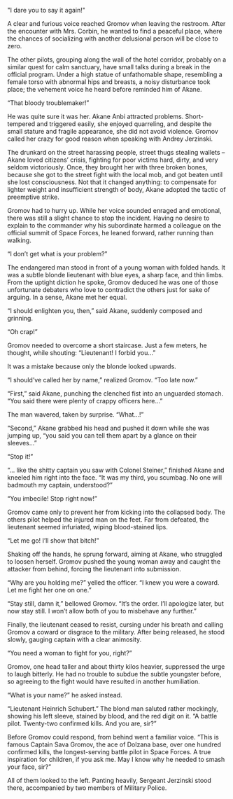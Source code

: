 "I dare you to say it again!"

A clear and furious voice reached Gromov when leaving the restroom. After the encounter with Mrs. Corbin, he wanted to find a peaceful place, where the chances of socializing with another delusional person will be close to zero.

The other pilots, grouping along the wall of the hotel corridor, probably on a similar quest for calm sanctuary, have small talks during a break in the official program. Under a high statue of unfathomable shape, resembling a female torso with abnormal hips and breasts, a noisy disturbance took place; the vehement voice he heard before reminded him of Akane.

“That bloody troublemaker!”

He was quite sure it was her. Akane Anbi attracted problems. Short-tempered and triggered easily, she enjoyed quarreling, and despite the small stature and fragile appearance, she did not avoid violence. Gromov called her crazy for good reason when speaking with Andrey Jerzinski.

The drunkard on the street harassing people, street thugs stealing wallets – Akane loved citizens’ crisis, fighting for poor victims hard, dirty, and very seldom victoriously. Once, they brought her with three broken bones, because she got to the street fight with the local mob, and got beaten until she lost consciousness. Not that it changed anything: to compensate for lighter weight and insufficient strength of body, Akane adopted the tactic of preemptive strike.

Gromov had to hurry up. While her voice sounded enraged and emotional, there was still a slight chance to stop the incident. Having no desire to explain to the commander why his subordinate harmed a colleague on the official summit of Space Forces, he leaned forward, rather running than walking.

“I don’t get what is your problem?”

The endangered man stood in front of a young woman with folded hands. It was a subtle blonde lieutenant with blue eyes, a sharp face, and thin limbs. From the uptight diction he spoke, Gromov deduced he was one of those unfortunate debaters who love to contradict the others just for sake of arguing. In a sense, Akane met her equal.

“I should enlighten you, then,” said Akane, suddenly composed and grinning.

“Oh crap!”

Gromov needed to overcome a short staircase. Just a few meters, he thought, while shouting: “Lieutenant! I forbid you…”

It was a mistake because only the blonde looked upwards.

“I should’ve called her by name,” realized Gromov. “Too late now.”

“First,” said Akane, punching the clenched fist into an unguarded stomach. “You said there were plenty of crappy officers here…”

The man wavered, taken by surprise. “What…!”

“Second,” Akane grabbed his head and pushed it down while she was jumping up, “you said you can tell them apart by a glance on their sleeves…”

“Stop it!”

“… like the shitty captain you saw with Colonel Steiner,” finished Akane and kneeled him right into the face. “It was my third, you scumbag. No one will badmouth my captain, understood?”

“You imbecile! Stop right now!”

Gromov came only to prevent her from kicking into the collapsed body. The others pilot helped the injured man on the feet. Far from defeated, the lieutenant seemed infuriated, wiping blood-stained lips.

“Let me go! I’ll show that bitch!”

Shaking off the hands, he sprung forward, aiming at Akane, who struggled to loosen herself. Gromov pushed the young woman away and caught the attacker from behind, forcing the lieutenant into submission.

“Why are you holding me?” yelled the officer. “I knew you were a coward. Let me fight her one on one.”

“Stay still, damn it,” bellowed Gromov. “It’s the order. I’ll apologize later, but now stay still. I won’t allow both of you to misbehave any further.”

Finally, the lieutenant ceased to resist, cursing under his breath and calling Gromov a coward or disgrace to the military. After being released, he stood slowly, gauging captain with a clear animosity.

“You need a woman to fight for you, right?”

Gromov, one head taller and about thirty kilos heavier, suppressed the urge to laugh bitterly. He had no trouble to subdue the subtle youngster before, so agreeing to the fight would have resulted in another humiliation.

“What is your name?” he asked instead.

“Lieutenant Heinrich Schubert.” The blond man saluted rather mockingly, showing his left sleeve, stained by blood, and the red digit on it. “A battle pilot. Twenty-two confirmed kills. And you are, sir?”

Before Gromov could respond, from behind went a familiar voice. “This is famous Captain Sava Gromov, the ace of Dolzana base, over one hundred confirmed kills, the longest-serving battle pilot in Space Forces. A true inspiration for children, if you ask me. May I know why he needed to smash your face, sir?”

All of them looked to the left. Panting heavily, Sergeant Jerzinski stood there, accompanied by two members of Military Police.